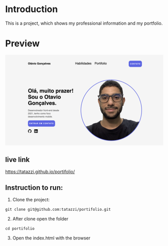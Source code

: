 # Introduction

This is a project, which shows my professional information and my portfolio.

# Preview

<img src="https://github.com/tatazzi/portifolio/blob/main/assets/images/preview.png"/>

## live link

https://tatazzi.github.io/portifolio/

## Instruction to run:

1. Clone the project:

```
git clone git@github.com:tatazzi/portifolio.git
```

2. After clone open the folder

```
cd portifolio
```

3. Open the index.html with the browser
